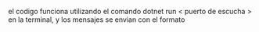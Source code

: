 el codigo funciona utilizando el comando dotnet run < puerto de escucha > en la terminal, y los mensajes se envian con el formato <puerto al que se le quiere enviar el mensaje> <mensaje>
